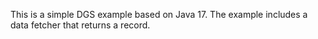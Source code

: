 This is a simple DGS example based on Java 17.
The example includes a data fetcher that returns a record.
